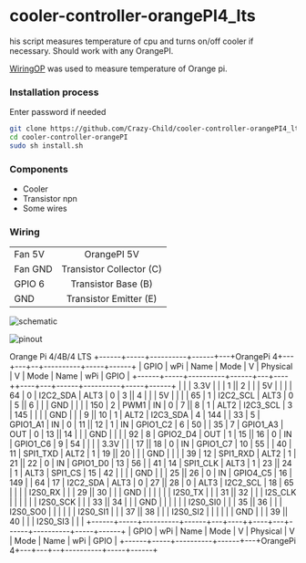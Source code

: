 # cooler-controller-orangePI4_lts
his script measures temperature of cpu and turns on/off cooler if necessary.
Should work with any OrangePI.

[WiringOP](https://github.com/orangepi-xunlong/wiringOP.git) was used to measure temperature of Orange pi.


### Installation process
Enter password if needed

```bash
git clone https://github.com/Crazy-Child/cooler-controller-orangePI4_lts.git
cd cooler-controller-orangePI
sudo sh install.sh
```

### Components
* Cooler
* Transistor npn
* Some wires

### Wiring
|               |                           |
| ------------- |:-------------------------:|
| Fan 5V        | OrangePI 5V               |
| Fan GND       | Transistor Collector (C)  |
| GPIO 6        | Transistor Base (B)       | 
| GND           | Transistor Emitter (E)    |

![schematic](https://github.com/Crazy-Child/cooler-controller-orangePI4_lts/tree/main/img/schematica.png?raw=true)


![pinout](https://github.com/Crazy-Child/cooler-controller-orangePI4_lts/tree/main/img/1033818249.jpg?raw=true)


Orange Pi 4/4B/4 LTS
+------+-----+----------+------+---+OrangePi 4+---+---+--+----------+-----+------+
| GPIO | wPi |   Name   | Mode | V | Physical | V | Mode | Name     | wPi | GPIO |
+------+-----+----------+------+---+----++----+---+------+----------+-----+------+
|      |     |     3.3V |      |   |  1 || 2  |   |      | 5V       |     |      |
|   64 |   0 | I2C2_SDA | ALT3 | 0 |  3 || 4  |   |      | 5V       |     |      |
|   65 |   1 | I2C2_SCL | ALT3 | 0 |  5 || 6  |   |      | GND      |     |      |
|  150 |   2 |     PWM1 |   IN | 0 |  7 || 8  | 1 | ALT2 | I2C3_SCL | 3   | 145  |
|      |     |      GND |      |   |  9 || 10 | 1 | ALT2 | I2C3_SDA | 4   | 144  |
|   33 |   5 | GPIO1_A1 |   IN | 0 | 11 || 12 | 1 | IN   | GPIO1_C2 | 6   | 50   |
|   35 |   7 | GPIO1_A3 |  OUT | 0 | 13 || 14 |   |      | GND      |     |      |
|   92 |   8 | GPIO2_D4 |  OUT | 1 | 15 || 16 | 0 | IN   | GPIO1_C6 | 9   | 54   |
|      |     |     3.3V |      |   | 17 || 18 | 0 | IN   | GPIO1_C7 | 10  | 55   |
|   40 |  11 | SPI1_TXD | ALT2 | 1 | 19 || 20 |   |      | GND      |     |      |
|   39 |  12 | SPI1_RXD | ALT2 | 1 | 21 || 22 | 0 | IN   | GPIO1_D0 | 13  | 56   |
|   41 |  14 | SPI1_CLK | ALT3 | 1 | 23 || 24 | 1 | ALT3 | SPI1_CS  | 15  | 42   |
|      |     |      GND |      |   | 25 || 26 | 0 | IN   | GPIO4_C5 | 16  | 149  |
|   64 |  17 | I2C2_SDA | ALT3 | 0 | 27 || 28 | 0 | ALT3 | I2C2_SCL | 18  | 65   |
|      |     |  I2S0_RX |      |   | 29 || 30 |   |      | GND      |     |      |
|      |     |  I2S0_TX |      |   | 31 || 32 |   |      | I2S_CLK  |     |      |
|      |     | I2S0_SCK |      |   | 33 || 34 |   |      | GND      |     |      |
|      |     | I2S0_SI0 |      |   | 35 || 36 |   |      | I2S0_SO0 |     |      |
|      |     | I2S0_SI1 |      |   | 37 || 38 |   |      | I2S0_SI2 |     |      |
|      |     |      GND |      |   | 39 || 40 |   |      | I2S0_SI3 |     |      |
+------+-----+----------+------+---+----++----+---+------+----------+-----+------+
| GPIO | wPi |   Name   | Mode | V | Physical | V | Mode | Name     | wPi | GPIO |
+------+-----+----------+------+---+OrangePi 4+---+---+--+----------+-----+------+

